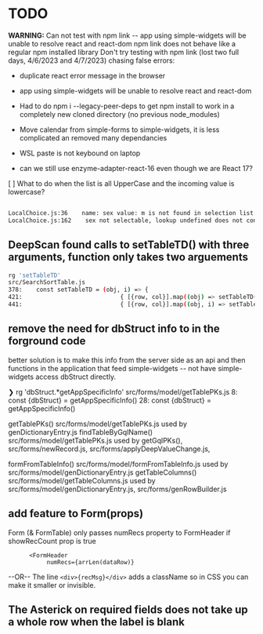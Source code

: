 
# TODO

**WARNING:** Can not test with npm link -- app using simple-widgets will be unable to resolve react and react-dom
npm link does not behave like a regular npm installed library
Don't try testing with npm link (lost two full days, 4/6/2023 and 4/7/2023) chasing false errors:

- duplicate react error message in the browser
- app using simple-widgets will be unable to resolve react and react-dom

- Had to do  npm i --legacy-peer-deps to get npm install to work in a completely new cloned directory (no previous node_modules)
- Move calendar from simple-forms to simple-widgets, it is less complicated an removed many dependancies
- WSL paste is not keybound on laptop
- can we still use enzyme-adapter-react-16 even though we are React 17?

[ ] What to do when the list is all UpperCase and the incoming value is lowercase?

```bash

LocalChoice.js:36    name: sex value: m is not found in selection list: (3) [{…}, {…}, {…}]
LocalChoice.js:162    sex not selectable, lookup undefined does not contain  m => m
```

## DeepScan found calls to setTableTD() with three arguments, function only takes two arguements

```bash
rg 'setTableTD'
src/SearchSortTable.js
378:    const setTableTD = (obj, i) => {
421:                            { [{row, col}].map((obj) => setTableTD(obj, index, idx)) }
441:                            { [{row, col}].map((obj, i) => setTableTD(obj, index, idx)) }
```

## remove the need for dbStruct info to in the forground code

better solution is to make this info from the server side as an api and then
functions in the application that feed simple-widgets -- not have simple-widgets access
dbStruct directly.

❯ rg 'dbStruct.*getAppSpecificInfo'
src/forms/model/getTablePKs.js
8:  const {dbStruct} = getAppSpecificInfo()
28:    const {dbStruct} = getAppSpecificInfo()

getTablePKs()          src/forms/model/getTablePKs.js      used by genDictionaryEntry.js
findTableByGqlName()   src/forms/model/getTablePKs.js      used by getGqlPKs(), src/forms/newRecord.js, src/forms/applyDeepValueChange.js,

formFromTableInfo()    src/forms/model/formFromTableInfo.js  used by src/forms/model/genDictionaryEntry.js
getTableColumns()      src/forms/model/getTableColumns.js    used by src/forms/model/genDictionaryEntry.js, src/forms/genRowBuilder.js

## add feature to Form(props)

Form (& FormTable) only passes numRecs property to FormHeader if showRecCount prop is true

          <FormHeader
               numRecs={arrLen(dataRow)}
--OR--
The line `<div>{recMsg}</div>`  adds a className so in CSS you can make it smaller or invisible.

## The Asterick on required fields does not take up a whole row when the label is blank
